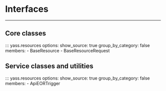 # Interfaces

---

## Core classes

::: yass.resources
    options:
      show_source: true
      group_by_category: false
      members:
        - BaseResource
        - BaseResourceRequest

## Service classes and utilities

::: yass.resources
    options:
      show_source: true
      group_by_category: false
      members:
        - ApiEORTrigger
